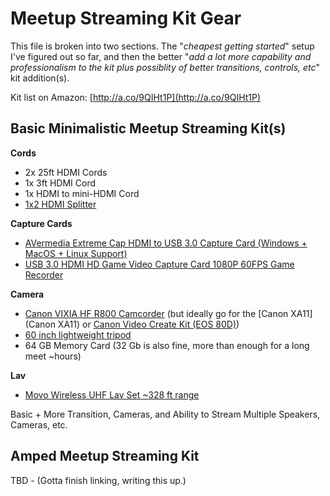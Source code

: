 # Meetup Streaming Kit Gear

This file is broken into two sections. The "*cheapest getting started*" setup I've figured out so far, and then the better "*add a lot more capability and professionalism to the kit plus possiblity of better transitions, controls, etc*" kit addition(s).

Kit list on Amazon: [http://a.co/9QIHt1P](http://a.co/9QIHt1P)

## Basic Minimalistic Meetup Streaming Kit(s)

**Cords**

* 2x 25ft HDMI Cords
* 1x 3ft HDMI Cord
* 1x HDMI to mini-HDMI Cord
* [1x2 HDMI Splitter](https://www.amazon.com/dp/B005HXFARS/?ref=idea_lv_dp_ov_d)

**Capture Cards**

* [AVermedia Extreme Cap HDMI to USB 3.0 Capture Card (Windows + MacOS + Linux Support)](https://www.amazon.com/dp/B0745KP298/?ref=idea_lv_dp_ov_d)
* [USB 3.0 HDMI HD Game Video Capture Card 1080P 60FPS Game Recorder](https://www.amazon.com/dp/B07JLY6RS3/?ref=idea_lv_dp_ov_d)

**Camera**

* [Canon VIXIA HF R800 Camcorder](https://www.amazon.com/dp/B01N7OAH3I/?ref=idea_lv_dp_ov_d) (but ideally go for the [Canon XA11](Canon XA11) or [Canon Video Create Kit (EOS 80D)](https://www.amazon.com/Canon-Creator-18-135mm-VIDEOMIC-Sandisk/dp/B01H8CWRBM/ref=sr_1_7?keywords=canon+video+camera&qid=1552414572&s=electronics&sr=1-7))
* [60 inch lightweight tripod](https://www.amazon.com/dp/B005KP473Q/?ref=idea_lv_dp_ov_d)
* 64 GB Memory Card (32 Gb is also fine, more than enough for a long meet ~hours)

**Lav**

* [Movo Wireless UHF Lav Set ~328 ft range](https://www.amazon.com/dp/B074PDNL46/?ref=idea_lv_dp_ov_d)

Basic + More Transition, Cameras, and Ability to Stream Multiple Speakers, Cameras, etc.

## Amped Meetup Streaming Kit

TBD - (Gotta finish linking, writing this up.)
